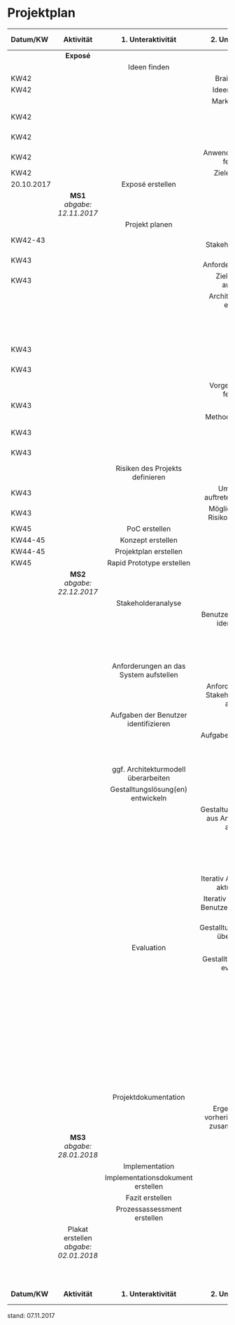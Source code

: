 # Projektplan

| Datum/KW | Aktivität | 1. Unteraktivität | 2. Unteraktivität | 3. Unteraktivität | 4. Unteraktivität | Workload geplant | Workload gebraucht | 
| :----------- | :--------------------: | :-------------: | :----------------------: | :---------: | :------------: | :------------: | :------------: |
|  | __Exposé__ |  |  |  |  |  |  | 
|  |  | Ideen finden |  |  |  |  |  | 
| KW42 |  |  | Brainstorming |  |  | 10 | 7 |
| KW42 |  |  | Ideen bewerten |  |  | 2 | 2 |
|  |  |  | Marktrecherche |  |  |  |  |
| KW42 |  |  |  | Konkurenzprodukte analysieren |  | 5 | 4 |
| KW42 |  |  |  | Alleinstellungsmerkmale unseres Produkts |  | 2 | 2 |
| KW42 |  |  | Anwendungsdomäne festlegen |  |  | 2 | 2 |
| KW42 |  |  | Ziele festlegen |  |  |  |  4 |
| 20.10.2017 |  | Exposé erstellen |  |  |  | 1 | 3 |
|   | __MS1__ *abgabe: 12.11.2017* |   |   |   |   |   |   |
|   |   | Projekt planen |   |   |   |   |   |  
| KW42-43  |   |   | Erste Stakeholderanalyse |   |   |   4 |   |
| KW43  |   |   | Erste Anforderungsanalyse |   |   |  6  |   |
| KW43  |   |   | Zielhierarchie aufstellen |   |   |   4 |   |
|   |   |   | Architekturmodell erstellen |   |   |   |   |  
|   |   |   |   | Technische Komponenten definieren |   |  8  |   |
| KW43  |   |   |   | Kommunikation der Komponenten festlegen |   |  5  |   |
| KW43  |   |   |   | Kommunikationsmodel erstellen |   |  1  |   |
|   |   |   | Vorgehensmodell festlegen |   |   |   |   |  
| KW43  |   |   |   | Modelle vergleichen |   |  6  |   |
|   |   |   | Methoden festlegen |   |   |   |   |  
| KW43  |   |   |   | Methoden für Benutzermodellierung |   |  4  |   |
| KW43  |   |   |   | Methoden für Aufgabenmodellierung |   |  4  |   |
|   |   | Risiken des Projekts definieren |   |   |   |   |   |  
| KW43  |   |   | Umgang mit auftretenden Risiken |   |   |  6  |   |
| KW43  |   |   | Möglichkeiten der Risikominimierung |   |   |  6  |   |
| KW45  |   | PoC erstellen |   |   |   |  10  |   |
| KW44-45  |   | Konzept erstellen |   |   |   |  3  |   |
| KW44-45  |   | Projektplan erstellen |   |   |   |   6 |   |
| KW45  |   | Rapid Prototype erstellen |   |   |   |  12  |   |
|   | __MS2__ *abgabe: 22.12.2017*|   |   |   |   |   |   |  
|   |   | Stakeholderanalyse |   |   |   |   |   |  
|   |   |   | Benutzer des Systems identifizieren |   |   |   |   |  
|   |   |   |   | Benutzer modellieren |   |   12 |   |
|   |   |   |   | Erfordernisse der Benutzer identifizieren |   |  10  |   |
|   |   | Anforderungen an das System aufstellen |   |   |   |   |   |  
|   |   |   | Anforderungen aus Stakeholderanalyse ableiten |   |   |  20 |   |
|   |   | Aufgaben der Benutzer identifizieren |   |   |   |   |   | 
|   |   |   | Aufgaben beschreiben |   |   |   |   |  
|   |   |   |   | Deskriptive Aufgaben |   |  10  |   |
|   |   |   |   | Präskriptive Aufgaben |   |  10  |   |
|   |   | ggf. Architekturmodell überarbeiten |   |   |   |  4  |   |
|   |   | Gestalltungslösung(en) entwickeln |   |   |   |   |   |  
|   |   |   | Gestaltungslösung(en) aus Anforderungen ableiten |   |   |   |   | 
|   |   |   |   | Interface-Mockups |   |  6  |   |
|   |   |   |   | Interface und Funktionale Prototypen erstellen |   |  12  |   |
|   |   |   | Iterativ Anforderungen aktuallisieren |   |   |   3 |   |
|   |   |   | Iterativ Aufgaben der Benutzer aktuallisieren |   |   |  3  |   |
|   |   |   | ggf. Gestalltungslösung(en) überarbeiten |   |   |   6 |   |
|   |   | Evaluation |   |   |   |   |   | 
|   |   |   | Gestalltungslösungen evaluieren |   |   |   |   | 
|   |   |   |   | Lösung auf Gebrauchstauglichkeit prüfen |   |   |   | 
|   |   |   |   |   | [zurück zu Stakeholderanalyse] |   7 |   |
|   |   |   |   |   | [zurück zu Anforderungsanalyse] |  6  |   |
|   |   |   |   |   | [zurück zu Aufgabendefinition] |   6 |   |
|   |   |   |   |   | [zurück zu Gestalltungslösungen entwickeln] |  15  |   |
|   |   | Projektdokumentation |   |   |   |   |   | 
|   |   |   | Ergebnisse aus vorherigen Schritten zusammenfassen |   |   | 10 |   |
|   | __MS3__ *abgabe: 28.01.2018* |   |   |   |   |   |   |  
|   |   | Implementation |   |   |   |   400 |   |
|   |   | Implementationsdokument erstellen |   |   |   |  2  |   |
|   |   | Fazit erstellen |   |   |   |   2 |   |
|   |   | Prozessassessment erstellen |   |   |   |   4 |   |
|   | Plakat erstellen *abgabe: 02.01.2018* |   |   |   |   |  3  |   |
|   |  |   |   |   |   |   |  |  
|   |  |   |   |   |   |  __664 gesamt__  |   |
| __Datum/KW__ | __Aktivität__ | __1. Unteraktivität__ | __2. Unteraktivität__ | __3. Unteraktivität__ | __4. Unteraktivität__ | __Workload geplant__ | __Workload gebraucht__ |


stand: 07.11.2017

